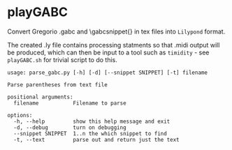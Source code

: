 # playGABC
Convert Gregorio .gabc and \gabcsnippet{} in tex files into `Lilypond` format. 

The created .ly file contains processing statments so that .midi output will 
be produced, which can then be input to a tool such as `timidity` - see
`playGABC.sh` for trivial script to do this.

```
usage: parse_gabc.py [-h] [-d] [--snippet SNIPPET] [-t] filename

Parse parentheses from text file

positional arguments:
  filename           Filename to parse

options:
  -h, --help         show this help message and exit
  -d, --debug        turn on debugging
  --snippet SNIPPET  1..n the which snippet to find
  -t, --text         parse out and return just the text
```
